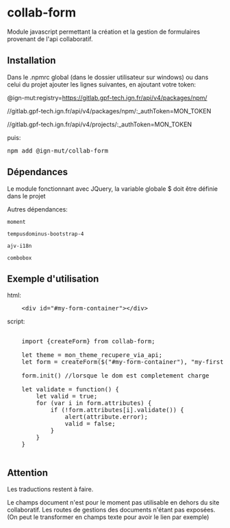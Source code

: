 # collab-form

Module javascript permettant la création et la gestion de formulaires provenant de l'api collaboratif. 

## Installation

Dans le .npmrc global (dans le dossier utilisateur sur windows) ou dans celui du projet ajouter les lignes suivantes, en ajoutant votre token:

@ign-mut:registry=https://gitlab.gpf-tech.ign.fr/api/v4/packages/npm/

//gitlab.gpf-tech.ign.fr/api/v4/packages/npm/:_authToken=MON_TOKEN

//gitlab.gpf-tech.ign.fr/api/v4/projects/:_authToken=MON_TOKEN

puis:

<pre>
npm add @ign-mut/collab-form
</pre>

## Dépendances

Le module fonctionnant avec JQuery, la variable globale $ doit être définie dans le projet

Autres dépendances:

    moment

    tempusdominus-bootstrap-4

    ajv-i18n

    combobox

## Exemple d'utilisation

html:

<pre>
    &lt;div id="#my-form-container">&lt;/div>
</pre>

script: 

<pre>

    import {createForm} from collab-form;
    
    let theme = mon_theme_recupere_via_api;
    let form = createForm($("#my-form-container"), "my-first-form", theme);
    
    form.init() //lorsque le dom est completement charge
    
    let validate = function() {
        let valid = true;
        for (var i in form.attributes) {
            if (!form.attributes[i].validate()) {
                alert(attribute.error);
                valid = false;
            }
        }
    }

</pre>

## Attention

Les traductions restent à faire.

Le champs document n'est pour le moment pas utilisable en dehors du site collaboratif. Les routes de gestions des documents n'étant pas exposées. (On peut le transformer en champs texte pour avoir le lien par exemple)

